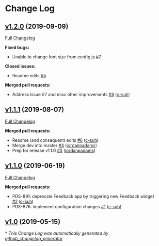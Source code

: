 # Change Log

## [v1.2.0](https://github.com/NASA-PDS-Incubator/feedback-widget/tree/v1.2.0) (2019-09-09)
[Full Changelog](https://github.com/NASA-PDS-Incubator/feedback-widget/compare/v1.1.1...v1.2.0)

**Fixed bugs:**

- Unable to change font size from config.js [\#7](https://github.com/NASA-PDS-Incubator/feedback-widget/issues/7)

**Closed issues:**

- Readme edits [\#5](https://github.com/NASA-PDS-Incubator/feedback-widget/issues/5)

**Merged pull requests:**

- Address Issue \#7 and misc other improvements [\#8](https://github.com/NASA-PDS-Incubator/feedback-widget/pull/8) ([c-suh](https://github.com/c-suh))

## [v1.1.1](https://github.com/NASA-PDS-Incubator/feedback-widget/tree/v1.1.1) (2019-08-07)
[Full Changelog](https://github.com/NASA-PDS-Incubator/feedback-widget/compare/v1.1.0...v1.1.1)

**Merged pull requests:**

- Readme \(and consequent\) edits [\#6](https://github.com/NASA-PDS-Incubator/feedback-widget/pull/6) ([c-suh](https://github.com/c-suh))
- Merge dev into master [\#4](https://github.com/NASA-PDS-Incubator/feedback-widget/pull/4) ([jordanpadams](https://github.com/jordanpadams))
- Prep for release v1.1.0 [\#3](https://github.com/NASA-PDS-Incubator/feedback-widget/pull/3) ([jordanpadams](https://github.com/jordanpadams))

## [v1.1.0](https://github.com/NASA-PDS-Incubator/feedback-widget/tree/v1.1.0) (2019-06-19)
[Full Changelog](https://github.com/NASA-PDS-Incubator/feedback-widget/compare/v1.0...v1.1.0)

**Merged pull requests:**

- PDS-891: deprecate Feedback app by triggering new Feedback widget [\#2](https://github.com/NASA-PDS-Incubator/feedback-widget/pull/2) ([c-suh](https://github.com/c-suh))
- PDS-876: Implement configuration changes [\#1](https://github.com/NASA-PDS-Incubator/feedback-widget/pull/1) ([c-suh](https://github.com/c-suh))

## [v1.0](https://github.com/NASA-PDS-Incubator/feedback-widget/tree/v1.0) (2019-05-15)


\* *This Change Log was automatically generated by [github_changelog_generator](https://github.com/skywinder/Github-Changelog-Generator)*